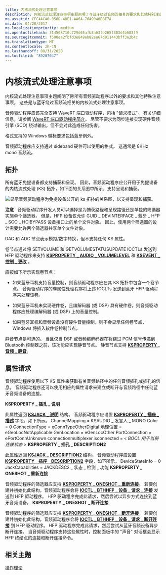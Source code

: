```yaml
---
title: 内核流式处理注意事项
description: 内核流式处理注意事项主题阐明了与蓝牙绕过音频流相关的要求和其他特别注意事项。
ms.assetid: CFC4ACA0-050D-48E1-AA6A-7649040EBF7A
ms.date: 04/20/2017
ms.localizationpriority: medium
ms.openlocfilehash: 314508710c729d65afb3a63fe265f303d4b603f9
ms.sourcegitcommit: f500ea2fbfd3e849eb82ee67d011443bff3e2b4c
ms.translationtype: MT
ms.contentlocale: zh-CN
ms.lasthandoff: 08/31/2020
ms.locfileid: "89207047"
---
```

# <a name="kernel-streaming-considerations"></a>内核流式处理注意事项


内核流式处理注意事项主题阐明了除所有音频驱动程序以外的要求和其他特殊注意事项。 这些是与蓝牙绕过音频流相关的内核流式处理注意事项。

音频驱动程序应该完全支持 WaveRT 端口驱动程序，包括 "请求模式"。 有关详细信息，请参阅 [WaveRT 端口驱动程序简介](introducing-the-wavert-port-driver.md)。 尽管不要求为同步连接实现硬件音频引擎 (SCO) 绕过输出，但不会对此造成任何伤害。

格式支持的 Windows 徽标要求包括蓝牙例外。

音频驱动程序应支持通过 sideband 硬件可以使用的格式。 这通常是 8KHz mono 音频流。

## <a name="span-idtopologyspanspan-idtopologyspanspan-idtopologyspantopology"></a><span id="Topology"></span><span id="topology"></span><span id="TOPOLOGY"></span>拓扑


所有蓝牙免提设备都支持捕获和呈现。 因此，音频驱动程序应公开用于免提设备的内核流式处理 (KS) 拓扑，如下面的关系图中所示，支持呈现和捕获。

![显示音频驱动程序为免提设备公开的 ks 拓扑的关系图，以支持呈现和捕获。](images/btth-bypass-topology.png)

**注意**   音频驱动程序开发人员可以选择是为捕获路径和呈现路径还是单独的筛选器实施单个筛选器。 但是，HFP 设备仅允许 GUID \_ DEVINTERFACE \_ 蓝牙 \_ HFP \_ SCO \_ HCIBYPASS 设备接口上的单个文件对象。 因此，使用两个筛选器的设计需要允许两个筛选器共享单个文件对象。

 

DAC 和 ADC 节点表示模拟/数字转换，但不支持任何 KS 属性。

卷节点通过将 SETVOLUME 和 GETVOLUMESTATUSUPDATE IOCTLs 发送到 HFP 驱动程序来支持 [**KSPROPERTY \_ AUDIO \_ VOLUMELEVEL**](./ksproperty-audio-volumelevel.md) 和 [**KSEVENT \_ 控制 \_ 更改**](./ksevent-control-change.md) 。

应按如下所示实现卷节点：

-   如果蓝牙耳机支持音量控制，则音频驱动程序应在其 KS 拓扑中包含一个卷节点。 音频驱动程序的卷属性处理程序将上述 IOCLTs 发送到蓝牙 HFP 驱动程序来处理该卷。

-   如果蓝牙耳机未实现硬件卷，且编解码器 (或 DSP) 具有硬件卷，则音频驱动程序应处理编解码器 (或 DSP) 上的音量控制。

-   如果蓝牙耳机和音频设备没有硬件音量控制，则不会显示任何卷节点，Windows 将插入软件卷控制节点。

静音节点是可选的。 当且仅当 DSP 或音频编解码器在将绕过 PCM 信号传递到 Bluetooth 控制器之前，该功能应实现静音节点。 静音节点支持 [**KSPROPERTY \_ 音频 \_ 静音**](./ksproperty-audio-mute.md)。

## <a name="span-idproperty_requestsspanspan-idproperty_requestsspanspan-idproperty_requestsspanproperty-requests"></a><span id="Property_requests"></span><span id="property_requests"></span><span id="PROPERTY_REQUESTS"></span>属性请求


音频驱动程序使用以下 KS 属性来获取有关音频路径中的任何音频插孔或插孔的信息。 音频驱动程序还可以使用相应的属性请求来建立或断开与音频路径中任何蓝牙音频设备的连接。

**KSPROPERTY \_ 插孔 \_ 说明**

此属性返回 [**KSJACK \_ 说明**](./ksjack-description.md) 结构。 音频驱动程序应设置 [**KSPROPERTY \_ 插座 \_ 描述**](./ksproperty-jack-description.md) 字段，如下所示。
ChannelMapping = KSAUDIO \_ 发言人 \_ MONO Color = 0 ConnectionType = eConnTypeOtherDigital 地理位置 = eGeoLocNotApplicable GenLocation = eGenLocOther PortConnection = ePortConnUnknown connectionmultiplexer.isconnected = &lt; *BOOL 用于当前连接状态* &gt; **KSPROPERTY \_ 插孔 \_ DESCRIPTION2**

此属性返回 [**KSJACK \_ DESCRIPTION2**](./ksjack-description2.md) 结构。 音频驱动程序应设置 [**KSPROPERTY \_ 插座 \_ DESCRIPTION2**](./ksproperty-jack-description2.md) 字段，如下所示。
DeviceStateInfo = 0 JackCapabilities = JACKDESC2 \_ 状态 \_ 检测 \_ 功能 **KSPROPERTY \_ ONESHOT \_ 重新连接**

音频驱动程序的筛选器应支持 [**KSPROPERTY \_ ONESHOT \_ 重新连接**](./ksproperty-oneshot-reconnect.md)。 若要创建并初始化此结构，音频驱动程序会将 [**IOCTL \_ BTHHFP \_ 设备 \_ 请求 \_ 连接**](/windows-hardware/drivers/ddi/bthhfpddi/ni-bthhfpddi-ioctl_bthhfp_device_request_connect) 发送到 HFP 驱动程序。 HFP 驱动程序完成此请求，然后尝试以异步方式连接到蓝牙音频设备。
**KSPROPERTY \_ ONESHOT \_ 断开连接**

音频驱动程序的筛选器应支持 [**KSPROPERTY \_ ONESHOT \_ 断开连接**](./ksproperty-oneshot-disconnect.md)。 若要创建并初始化此结构，音频驱动程序会将 [**IOCTL \_ BTHHFP \_ 设备 \_ 请求 \_ 断开连接**](/windows-hardware/drivers/ddi/bthhfpddi/ni-bthhfpddi-ioctl_bthhfp_device_request_disconnect) 到 HFP 驱动程序。 HFP 驱动程序完成此请求，然后尝试从蓝牙音频设备异步断开连接。
当音频驱动程序支持这些属性时，控制面板中的 "声音" 对话框会显示 HFP 终结点的连接和断开连接命令。

## <a name="span-idrelated_topicsspanrelated-topics"></a><span id="related_topics"></span>相关主题
[操作理论](theory-of-operation.md)